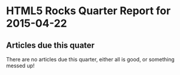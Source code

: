 HTML5 Rocks Quarter Report for 2015-04-22
=========================================

Articles due this quater
------------------------

There are no articles due this quarter, either all is good, or something messed up!

